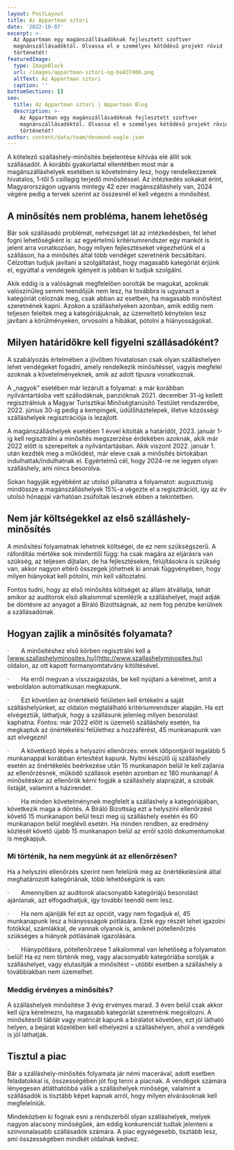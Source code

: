 ```yaml
---
layout: PostLayout
title: Az Appartman sztori
date: '2022-10-07'
excerpt: >-
  Az Appartman egy magánszállásadóknak fejlesztett szoftver
  magnánszállásadóktól. Olvassa el e személyes kötődésű projekt rövid
  történetét!
featuredImage:
  type: ImageBlock
  url: /images/appartman-sztori-og-ba837406.png
  altText: Az Appartman sztori
  caption: ''
bottomSections: []
seo:
  title: Az Appartman sztori | Appartman Blog
  description: >-
    Az Appartman egy magánszállásadóknak fejlesztett szoftver
    magnánszállásadóktól. Olvassa el e személyes kötődésű projekt rövid
    történetét!
author: content/data/team/desmond-eagle.json
---
```

A kötelező
szálláshely-minősítés bejelentése kihívás elé állít sok szállásadót. A korábbi
gyakorlattal ellentétben most már a magánszálláshelyek esetében is követelmény
lesz, hogy rendelkezzenek hivatalos, 1-től 5 csillagig terjedő minősítéssel. Az
intézkedés sokakat érint, Magyarországon ugyanis mintegy 42 ezer
magánszálláshely van, 2024 végére pedig a tervek szerint az összesnél el kell
végezni a minősítést. 

## A minősítés nem probléma, hanem lehetőség

Bár sok szállásadó problémát,
nehézséget lát az intézkedésben, fel lehet fogni lehetőségként is: az
egyértelmű kritériumrendszer egy mankót is jelent arra vonatkozóan, hogy milyen
fejlesztéseket végezhetünk el a szálláson, ha a minősítés által több vendéget
szeretnénk becsábítani. Célzottan tudjuk javítani a szolgáltatást, hogy
magasabb kategóriát érjünk el, egyúttal a vendégeik igényeit is jobban ki
tudjuk szolgálni. 

Akik eddig is a valóságnak
megfelelően sorolták be magukat, azoknak valószínűleg semmi teendőjük nem lesz,
ha továbbra is ugyanazt a kategóriát céloznák meg, csak abban az esetben, ha magasabb
minősítést szeretnének kapni. Azokon a szálláshelyeken azonban, amik eddig
nem teljesen feleltek meg a kategóriájuknak, az üzemeltető kénytelen lesz
javítani a körülményeken, orvosolni a hibákat, pótolni a hiányosságokat.

## Milyen határidőkre kell figyelni szállásadóként?

A szabályozás értelmében a
jövőben hivatalosan csak olyan szálláshelyen lehet vendégeket fogadni, amely
rendelkezik minősítéssel, vagyis megfelel azoknak a követelményeknek, amik az
adott típusra vonatkoznak.

A „nagyok” esetében már lezárult
a folyamat: a már korábban nyilvántartásba vett szállodáknak, panzióknak 2021.
december 31-ig kellett regisztrálniuk a Magyar Turisztikai Minőségtanúsító
Testület rendszerébe, 2022. június 30-ig pedig a kempingek, üdülőháztelepek,
illetve közösségi szálláshelyek regisztrációja is lezajlott.  

A magánszálláshelyek esetében 1
évvel kitolták a határidőt, 2023. január 1-ig kell regisztrálni a minősítés
megszerzése érdekében azoknak, akik már 2022 előtt is szerepeltek a
nyilvántartásban. Akik viszont 2022. január 1. után kezdték meg a működést, már
eleve csak a minősítés birtokában indulhattak/indulhatnak el. Egyértelmű cél,
hogy 2024-re ne legyen olyan szálláshely, ami nincs besorolva.

Sokan hagyják egyébként az utolsó
pillanatra a folyamatot: augusztusig mindössze a magánszálláshelyek 15%-a
végezte el a regisztrációt, így az év utolsó hónapjai várhatóan zsúfoltak
lesznek ebben a tekintetben.

## Nem jár költségekkel az első szálláshely-minősítés

A minősítési folyamatnak lehetnek
költségei, de ez nem szükségszerű. A ráfordítás mértéke sok mindentől függ: ha
csak magára az eljárásra van szükség, az teljesen díjtalan, de ha
fejlesztésekre, felújításokra is szükség van, akkor nagyon eltérő összegek
jöhetnek ki annak függvényében, hogy milyen hiányokat kell pótolni, min kell
változtatni.

Fontos tudni, hogy az első
minősítés költségét az állam átvállalja, tehát amikor az auditorok első
alkalommal szemlézik a szálláshelyet, majd adják be döntésre az anyagot a Bíráló
Bizottságnak, az nem fog pénzbe kerülnek a szállásadónak. 

## Hogyan zajlik a minősítés folyamata?

·      
A minősítéshez első körben regisztrálni kell
a [www.szallashelyminosites.hu](http://www.szallashelyminosites.hu)
oldalon, az ott kapott formanyomtatvány kitöltésével. 

·      
Ha erről megvan a visszaigazolás, be kell
nyújtani a kérelmet, amit a weboldalon automatikusan megkapunk.

·      
Ezt követően az önértékelő felületen kell értékelni
a saját szálláshelyünket, az oldalon megtalálható kritériumrendszer
alapján. Ha ezt elvégeztük, láthatjuk, hogy a szállásunk jelenleg milyen
besorolást kaphatna. Fontos: már 2022 előtt is üzemelő szálláshely esetén, ha
megkaptuk az önértékelési felülethez a hozzáférést, 45 munkanapunk van azt
elvégezni!

·      
A következő lépés a helyszíni ellenőrzés:
ennek időpontjáról legalább 5 munkanappal korábban értesítést kapunk. Nyitni
készülő új szálláshely esetén az önértékelés beérkezése után 15 munkanapon
belül le kell zajlania az ellenőrzésnek, működő szállások esetén azonban ez 180
munkanap! A minősítéskor az ellenőrök kérni fogják a szálláshely alaprajzát, a
szobák listáját, valamint a házirendet.

·      
Ha minden követelménynek megfelelt a szálláshely
a kategóriájában, következik maga a döntés. A Bíráló Bizottság ezt a
helyszíni ellenőrzést követő 15 munkanapon belül teszi meg új szálláshely esetén
és 60 munkanapon belül meglévő esetén. Ha minden rendben, az eredmény közlését
követő újabb 15 munkanapon belül az erről szóló dokumentumokat is megkapjuk.

### Mi történik, ha nem megyünk át az ellenőrzésen?

Ha a helyszíni ellenőrzés szerint
nem felelünk meg az önértékelésünk által meghatározott kategóriának, több
lehetőségünk is van: 

·      
Amennyiben az auditorok alacsonyabb
kategóriájú besorolást ajánlanak, azt elfogadhatjuk, így további teendő nem
lesz.

·      
Ha nem ajánlják fel ezt az opciót, vagy nem
fogadjuk el, 45 munkanapunk lesz a hiányosságok pótlására. Ezek egy
részét lehet igazolni fotókkal, számlákkal, de vannak olyanok is, amiknél
pótellenőrzés szükséges a hiányok pótlásának igazolására.

·      
Hiánypótlásra, pótellenőrzése 1 alkalommal
van lehetőség a folyamaton belül! Ha ez nem történik meg, vagy alacsonyabb
kategóriába sorolják a szálláshelyet, vagy elutasítják a minősítést – utóbbi
esetben a szálláshely a továbbiakban nem üzemelhet.

### Meddig érvényes a minősítés?

A szálláshelyek minősítése 3
évig érvényes marad. 3 éven belül csak akkor kell újra kérelmezni, ha
magasabb kategóriát szeretnénk megcélozni. A minősítésről táblát vagy matricát
kapunk a bírálatot követően, ezt jól látható helyen, a bejárat közelében kell
elhelyezni a szálláshelyen, ahol a vendégek is jól láthatják.

## Tisztul a piac

Bár a szálláshely-minősítés
folyamata jár némi macerával, adott esetben feladatokkal is, összességében jót
fog tenni a piacnak. A vendégek számára lényegesen átláthatóbbá válik a
szálláshelyek minősége, valamint a szállásadók is tisztább képet kapnak
arról, hogy milyen elvárásoknak kell megfelelniük.

Mindeközben ki fognak esni a
rendszerből olyan szálláshelyek, melyek nagyon alacsony minőségűek, ám
eddig konkurenciát tudtak jelenteni a színvonalasabb szállásadók számára. A
piac egységesebb, tisztább lesz, ami összességében mindkét oldalnak kedvez.

